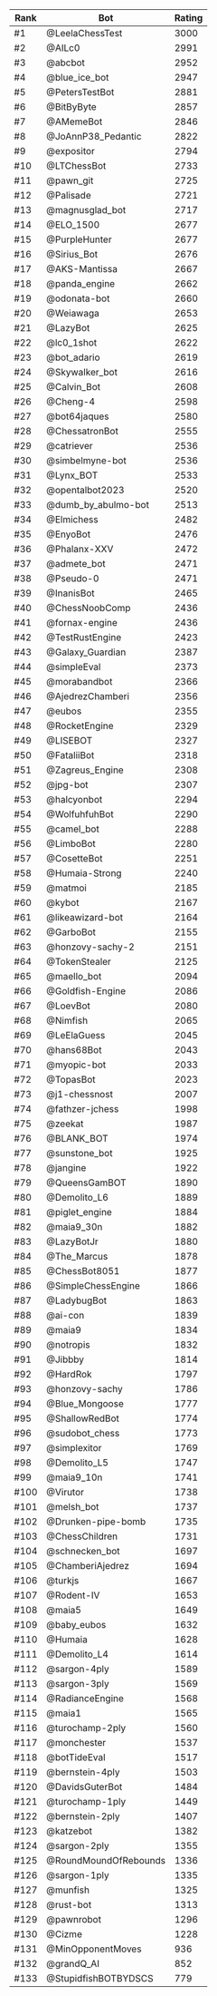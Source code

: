 Rank|Bot|Rating
---|---|---
#1|@LeelaChessTest|3000
#2|@AILc0|2991
#3|@abcbot|2952
#4|@blue_ice_bot|2947
#5|@PetersTestBot|2881
#6|@BitByByte|2857
#7|@AMemeBot|2846
#8|@JoAnnP38_Pedantic|2822
#9|@expositor|2794
#10|@LTChessBot|2733
#11|@pawn_git|2725
#12|@Palisade|2721
#13|@magnusglad_bot|2717
#14|@ELO_1500|2677
#15|@PurpleHunter|2677
#16|@Sirius_Bot|2676
#17|@AKS-Mantissa|2667
#18|@panda_engine|2662
#19|@odonata-bot|2660
#20|@Weiawaga|2653
#21|@LazyBot|2625
#22|@lc0_1shot|2622
#23|@bot_adario|2619
#24|@Skywalker_bot|2616
#25|@Calvin_Bot|2608
#26|@Cheng-4|2598
#27|@bot64jaques|2580
#28|@ChessatronBot|2555
#29|@catriever|2536
#30|@simbelmyne-bot|2536
#31|@Lynx_BOT|2533
#32|@opentalbot2023|2520
#33|@dumb_by_abulmo-bot|2513
#34|@Elmichess|2482
#35|@EnyoBot|2476
#36|@Phalanx-XXV|2472
#37|@admete_bot|2471
#38|@Pseudo-0|2471
#39|@InanisBot|2465
#40|@ChessNoobComp|2436
#41|@fornax-engine|2436
#42|@TestRustEngine|2423
#43|@Galaxy_Guardian|2387
#44|@simpleEval|2373
#45|@morabandbot|2366
#46|@AjedrezChamberi|2356
#47|@eubos|2355
#48|@RocketEngine|2329
#49|@LISEBOT|2327
#50|@FataliiBot|2318
#51|@Zagreus_Engine|2308
#52|@jpg-bot|2307
#53|@halcyonbot|2294
#54|@WolfuhfuhBot|2290
#55|@camel_bot|2288
#56|@LimboBot|2280
#57|@CosetteBot|2251
#58|@Humaia-Strong|2240
#59|@matmoi|2185
#60|@kybot|2167
#61|@likeawizard-bot|2164
#62|@GarboBot|2155
#63|@honzovy-sachy-2|2151
#64|@TokenStealer|2125
#65|@maello_bot|2094
#66|@Goldfish-Engine|2086
#67|@LoevBot|2080
#68|@Nimfish|2065
#69|@LeElaGuess|2045
#70|@hans68Bot|2043
#71|@myopic-bot|2033
#72|@TopasBot|2023
#73|@j1-chessnost|2007
#74|@fathzer-jchess|1998
#75|@zeekat|1987
#76|@BLANK_BOT|1974
#77|@sunstone_bot|1925
#78|@jangine|1922
#79|@QueensGamBOT|1890
#80|@Demolito_L6|1889
#81|@piglet_engine|1884
#82|@maia9_30n|1882
#83|@LazyBotJr|1880
#84|@The_Marcus|1878
#85|@ChessBot8051|1877
#86|@SimpleChessEngine|1866
#87|@LadybugBot|1863
#88|@ai-con|1839
#89|@maia9|1834
#90|@notropis|1832
#91|@Jibbby|1814
#92|@HardRok|1797
#93|@honzovy-sachy|1786
#94|@Blue_Mongoose|1777
#95|@ShallowRedBot|1774
#96|@sudobot_chess|1773
#97|@simplexitor|1769
#98|@Demolito_L5|1747
#99|@maia9_10n|1741
#100|@Virutor|1738
#101|@melsh_bot|1737
#102|@Drunken-pipe-bomb|1735
#103|@ChessChildren|1731
#104|@schnecken_bot|1697
#105|@ChamberiAjedrez|1694
#106|@turkjs|1667
#107|@Rodent-IV|1653
#108|@maia5|1649
#109|@baby_eubos|1632
#110|@Humaia|1628
#111|@Demolito_L4|1614
#112|@sargon-4ply|1589
#113|@sargon-3ply|1569
#114|@RadianceEngine|1568
#115|@maia1|1565
#116|@turochamp-2ply|1560
#117|@monchester|1537
#118|@botTideEval|1517
#119|@bernstein-4ply|1503
#120|@DavidsGuterBot|1484
#121|@turochamp-1ply|1449
#122|@bernstein-2ply|1407
#123|@katzebot|1382
#124|@sargon-2ply|1355
#125|@RoundMoundOfRebounds|1336
#126|@sargon-1ply|1335
#127|@munfish|1325
#128|@rust-bot|1313
#129|@pawnrobot|1296
#130|@Cizme|1228
#131|@MinOpponentMoves|936
#132|@grandQ_AI|852
#133|@StupidfishBOTBYDSCS|779
